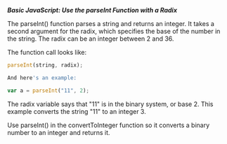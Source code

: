 ***Basic JavaScript: Use the parseInt Function with a Radix***

The parseInt() function parses a string and returns an integer. It takes a second argument for the radix, which specifies the base of the number in the string. The radix can be an integer between 2 and 36.

The function call looks like:

```javascript
parseInt(string, radix);

And here's an example:

var a = parseInt("11", 2);
```

The radix variable says that "11" is in the binary system, or base 2. This example converts the string "11" to an integer 3.


Use parseInt() in the convertToInteger function so it converts a binary number to an integer and returns it.
